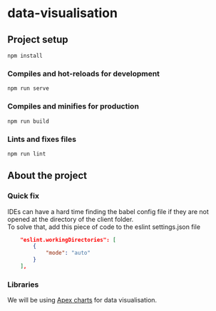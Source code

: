 # data-visualisation



## Project setup
```
npm install
```

### Compiles and hot-reloads for development
```
npm run serve
```

### Compiles and minifies for production
```
npm run build
```

### Lints and fixes files
```
npm run lint
```

## About the project
### Quick fix
IDEs can have a hard time finding the babel config file if they are not opened at the directory of the client folder.  
To solve that, add this piece of code to the eslint settings.json file 
```json
    "eslint.workingDirectories": [
        {
            "mode": "auto"
        }
    ],
```

### Libraries
We will be using [Apex charts](https://apexcharts.com/docs/installation/#) for data visualisation. 
